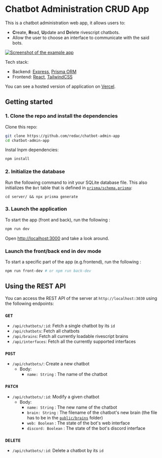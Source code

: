 # Chatbot Administration CRUD App

This is a chatbot administration web app, it allows users to:

- **C**reate, **R**ead, **U**pdate and **D**elete rivescript chatbots.
- Allow the user to choose an interface to communicate with the said bots.

<a href="#" target="_blank"><img src="https://i.imgur.com/Be0l2O0.png" alt="Screenshot of the example app"/></a>

Tech stack:

- Backend: [Express](https://expressjs.com/), [Prisma ORM](https://www.prisma.io/express)
- Frontend: [React](https://reactjs.org/), [TailwindCSS](https://tailwindcss.com/)

You can see a hosted version of application on <a href="#" target="_blank">Vercel</a>.

## Getting started

### 1. Clone the repo and install the dependencies

Clone this repo:
```bash
git clone https://github.com/redac/chatbot-admin-app
cd chatbot-admin-app
```

Instal lnpm dependencies:
```bash
npm install
```

### 2. Initialize the database

Run the following command to init your SQLite database file. This also initializes the `Bot` table that is defined in [`prisma/schema.prisma`](./server/prisma/schema.prisma):

```
cd server/ && npx prisma generate
```

### 3. Launch the application

To start the app (front and back), run the following :

```bash
npm run dev
```

Open [http://localhost:3000](http://localhost:3000) and take a look around.

### Launch the front/back end in dev mode

To start a specific part of the app (e.g.frontend), run the following :

```bash
npm run front-dev # or npm run back-dev
```

## Using the REST API

You can access the REST API of the server at `http://localhost:3030` using the following endpoints:

### `GET`

- `/api/chatbots/:id`: Fetch a single chatbot by its `id`
- `/api/chatbots`: Fetch all chatbots
- `/api/brains`: Fetch all currently loadable rivescript brains
- `/api/interfaces`: Fetch all the currently supported interfaces

### `POST`

- `/api/chatbots/`: Create a new chatbot
  - Body:
    - `name: String` : The name of the chatbot

### `PATCH`

- `/api/chatbots/:id`: Modify a given chatbot
  - Body:
    - `name: String` : The new name of the chatbot
    - `brain: String` : The filename of the chatbot's new brain (the file has to be in the [`public/brains`](./server/src/public/brains/) folder)
    - `web: Boolean` : The state of the bot's web interface
    - `discord: Boolean` : The state of the bot's discord interface

### `DELETE`

- `/api/chatbots/:id`: Delete a chatbot by its `id`
